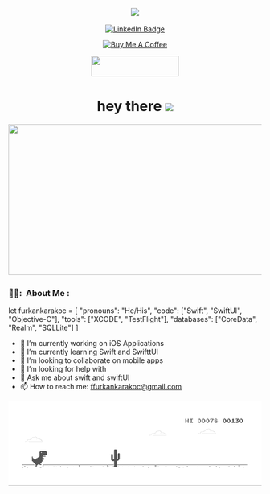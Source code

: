 <p align="center"><img src="https://media.giphy.com/media/M9gbBd9nbDrOTu1Mqx/giphy.gif" width="100"/></p>
<p align="center">
<a href="https://www.linkedin.com/in/ffurkankarakoc"><img src="https://img.shields.io/badge/LinkedIn-blue?style=for-the-badge&logo=linkedin&logoColor=white" alt="LinkedIn Badge"></a>
</p>
<p align="center">
<a href="https://www.buymeacoffee.com/furkankarakoc" target="_blank"><img src="https://cdn.buymeacoffee.com/buttons/default-orange.png" alt="Buy Me A Coffee" height="41" width="174"></a>
</p>
<p align="center"><img src="https://komarev.com/ghpvc/?username=furkankarakoc&style=flat-square&color=blue" height="41" width="174" alt=""></p>

<h1 align="center">hey there <img src="https://media.giphy.com/media/hvRJCLFzcasrR4ia7z/giphy.gif" width="40"></h1>

<p align="center"><img src="https://media.giphy.com/media/dWesBcTLavkZuG35MI/giphy.gif" width="600" height="300"  /></p>

### 👨‍💻: &nbsp;About Me :


let furkankarakoc = [
  "pronouns": "He/His",
  "code": ["Swift", "SwiftUI", "Objective-C"],
  "tools": ["XCODE", "TestFlight"],
  "databases": ["CoreData", "Realm", "SQLLite"]
]


- 🔭 I’m currently working on iOS Applications
- 🌱 I’m currently learning Swift and SwifttUI
- 👯 I’m looking to collaborate on mobile apps
- 🤔 I’m looking for help with 
- 💬 Ask me about swift and swiftUI
- 📫 How to reach me: ffurkankarakoc@gmail.com


![image](https://github.com/ittus/ittus/blob/master/dino.gif)
